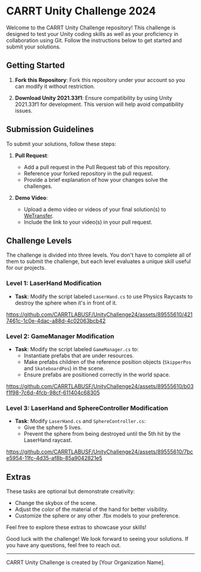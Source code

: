 # CARRT Unity Challenge 2024

Welcome to the CARRT Unity Challenge repository! This challenge is designed to test your Unity coding skills as well as your proficiency in collaboration using Git. Follow the instructions below to get started and submit your solutions.

## Getting Started

1. **Fork this Repository**: Fork this repository under your account so you can modify it without restriction.

2. **Download Unity 2021.33f1**: Ensure compatibility by using Unity 2021.33f1 for development. This version will help avoid compatibility issues.

## Submission Guidelines

To submit your solutions, follow these steps:

1. **Pull Request**:
   - Add a pull request in the Pull Request tab of this repository.
   - Reference your forked repository in the pull request.
   - Provide a brief explanation of how your changes solve the challenges.

2. **Demo Video**:
   - Upload a demo video or videos of your final solution(s) to [WeTransfer](https://wetransfer.com/).
   - Include the link to your video(s) in your pull request.

## Challenge Levels

The challenge is divided into three levels. You don't have to complete all of them to submit the challenge, but each level evaluates a unique skill useful for our projects.

### Level 1: LaserHand Modification

- **Task**: Modify the script labeled `LaserHand.cs` to use Physics Raycasts to destroy the sphere when it's in front of it.

https://github.com/CARRTLABUSF/UnityChallenge24/assets/89555610/4217461c-1c0e-4dac-a88d-4c02063bcb42

### Level 2: GameManager Modification

- **Task**: Modify the script labeled `GameManager.cs` to:
  - Instantiate prefabs that are under resources.
  - Make prefabs children of the reference position objects (`SkipperPos` and `SkateboardPos`) in the scene.
  - Ensure prefabs are positioned correctly in the world space.

https://github.com/CARRTLABUSF/UnityChallenge24/assets/89555610/b03f1f98-7c6d-4fcb-98cf-611404c68305

### Level 3: LaserHand and SphereController Modification

- **Task**: Modify `LaserHand.cs` and `SphereController.cs`:
  - Give the sphere 5 lives.
  - Prevent the sphere from being destroyed until the 5th hit by the LaserHand raycast.

https://github.com/CARRTLABUSF/UnityChallenge24/assets/89555610/7bce5954-11fc-4d35-af8b-85a9042821e5

## Extras

These tasks are optional but demonstrate creativity:

- Change the skybox of the scene.
- Adjust the color of the material of the hand for better visibility.
- Customize the sphere or any other .fbx models to your preference.

Feel free to explore these extras to showcase your skills!

Good luck with the challenge! We look forward to seeing your solutions. If you have any questions, feel free to reach out.

---

CARRT Unity Challenge is created by [Your Organization Name].
